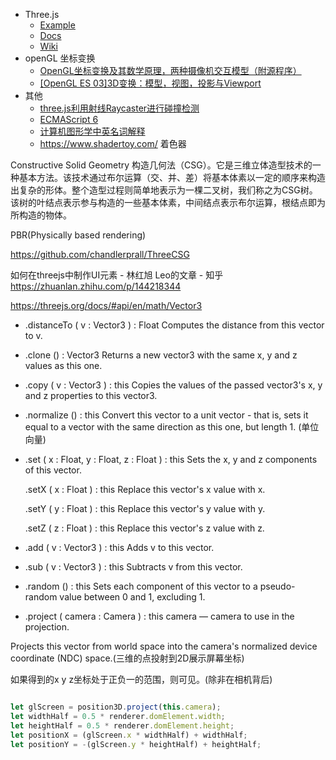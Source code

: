 - Three.js 
    - [Example](https://threejs.org/examples/)
    - [Docs](https://threejs.org/docs/)
    - [Wiki](https://github.com/mrdoob/three.js/wiki)
- openGL 坐标变换
    - [OpenGL坐标变换及其数学原理，两种摄像机交互模型（附源程序）](https://www.cnblogs.com/liangliangh/p/4089582.html)
    - [\[OpenGL ES 03\]3D变换：模型，视图，投影与Viewport](https://www.cnblogs.com/kesalin/archive/2012/12/06/3D_math.html)
- 其他
    - [three.js利用射线Raycaster进行碰撞检测](https://www.jb51.net/article/182528.htm)
    - [ECMAScript 6](http://caibaojian.com/es6/)
    - [计算机图形学中英名词解释](https://blog.csdn.net/blade2001/article/details/2063947)
    - https://www.shadertoy.com/ 着色器

Constructive Solid Geometry
构造几何法（CSG）。它是三维立体造型技术的一种基本方法。该技术通过布尔运算（交、并、差）将基本体素以一定的顺序来构造出复杂的形体。整个造型过程则简单地表示为一棵二叉树，我们称之为CSG树。该树的叶结点表示参与构造的一些基本体素，中间结点表示布尔运算，根结点即为所构造的物体。

PBR(Physically based rendering)

https://github.com/chandlerprall/ThreeCSG


如何在threejs中制作UI元素 - 林红旭 Leo的文章 - 知乎
https://zhuanlan.zhihu.com/p/144218344

https://threejs.org/docs/#api/en/math/Vector3
- .distanceTo ( v : Vector3 ) : Float
Computes the distance from this vector to v.

- .clone () : Vector3
Returns a new vector3 with the same x, y and z values as this one.

- .copy ( v : Vector3 ) : this
Copies the values of the passed vector3's x, y and z properties to this vector3.

- .normalize () : this 
Convert this vector to a unit vector - that is, sets it equal to a vector with the same direction as this one, but length 1. (单位向量)

- .set ( x : Float, y : Float, z : Float ) : this
Sets the x, y and z components of this vector.

    .setX ( x : Float ) : this
    Replace this vector's x value with x.

    .setY ( y : Float ) : this
    Replace this vector's y value with y.

    .setZ ( z : Float ) : this
    Replace this vector's z value with z.

- .add ( v : Vector3 ) : this
Adds v to this vector.

- .sub ( v : Vector3 ) : this
Subtracts v from this vector.

- .random () : this
Sets each component of this vector to a pseudo-random value between 0 and 1, excluding 1.

- .project ( camera : Camera ) : this
camera — camera to use in the projection.

Projects this vector from world space into the camera's normalized device coordinate (NDC) space.(三维的点投射到2D展示屏幕坐标)

如果得到的x y z坐标处于正负一的范围，则可见。(除非在相机背后)

```js

let glScreen = position3D.project(this.camera);
let widthHalf = 0.5 * renderer.domElement.width;
let heightHalf = 0.5 * renderer.domElement.height;
let positionX = (glScreen.x * widthHalf) + widthHalf;
let positionY = -(glScreen.y * heightHalf) + heightHalf;

```